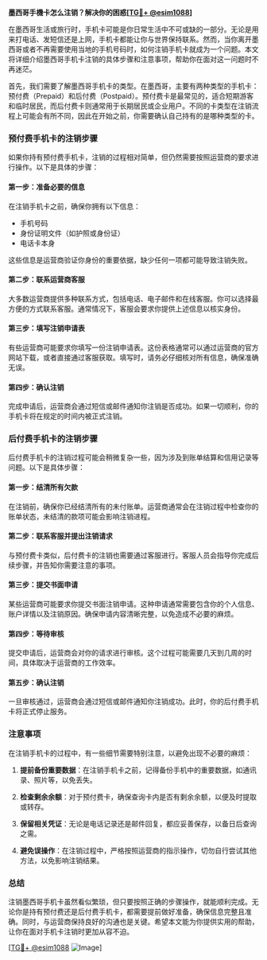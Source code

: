 **墨西哥手機卡怎么注销？解决你的困惑[[TG💪+ @esim1088](https://t.me/s/esim1088)]**

在墨西哥生活或旅行时，手机卡可能是你日常生活中不可或缺的一部分。无论是用来打电话、发短信还是上网，手机卡都能让你与世界保持联系。然而，当你离开墨西哥或者不再需要使用当地的手机号码时，如何注销手机卡就成为一个问题。本文将详细介绍墨西哥手机卡注销的具体步骤和注意事项，帮助你在面对这一问题时不再迷茫。

首先，我们需要了解墨西哥手机卡的类型。在墨西哥，主要有两种类型的手机卡：预付费（Prepaid）和后付费（Postpaid）。预付费卡是最常见的，适合短期游客和临时居民，而后付费卡则通常用于长期居民或企业用户。不同的卡类型在注销流程上可能会有所不同，因此在开始之前，你需要确认自己持有的是哪种类型的卡。

### 预付费手机卡的注销步骤

如果你持有预付费手机卡，注销的过程相对简单，但仍然需要按照运营商的要求进行操作。以下是具体的步骤：

#### 第一步：准备必要的信息
在注销手机卡之前，确保你拥有以下信息：
- 手机号码
- 身份证明文件（如护照或身份证）
- 电话卡本身

这些信息是运营商验证你身份的重要依据，缺少任何一项都可能导致注销失败。

#### 第二步：联系运营商客服
大多数运营商提供多种联系方式，包括电话、电子邮件和在线客服。你可以选择最方便的方式联系客服。通常情况下，客服会要求你提供上述信息以核实身份。

#### 第三步：填写注销申请表
有些运营商可能要求你填写一份注销申请表。这份表格通常可以通过运营商的官方网站下载，或者直接通过客服获取。填写时，请务必仔细核对所有信息，确保准确无误。

#### 第四步：确认注销
完成申请后，运营商会通过短信或邮件通知你注销是否成功。如果一切顺利，你的手机卡将在规定的时间内被正式注销。

### 后付费手机卡的注销步骤

后付费手机卡的注销过程可能会稍微复杂一些，因为涉及到账单结算和信用记录等问题。以下是具体步骤：

#### 第一步：结清所有欠款
在注销前，确保你已经结清所有的未付账单。运营商通常会在注销过程中检查你的账单状态，未结清的款项可能会影响注销进程。

#### 第二步：联系客服并提出注销请求
与预付费卡类似，后付费卡的注销也需要通过客服进行。客服人员会指导你完成后续步骤，并告知你需要注意的事项。

#### 第三步：提交书面申请
某些运营商可能要求你提交书面注销申请。这种申请通常需要包含你的个人信息、账户详情以及注销原因。确保申请内容清晰完整，以免造成不必要的麻烦。

#### 第四步：等待审核
提交申请后，运营商会对你的请求进行审核。这个过程可能需要几天到几周的时间，具体取决于运营商的工作效率。

#### 第五步：确认注销
一旦审核通过，运营商会通过短信或邮件通知你注销成功。此时，你的后付费手机卡将正式停止服务。

### 注意事项

在注销手机卡的过程中，有一些细节需要特别注意，以避免出现不必要的麻烦：

1. **提前备份重要数据**：在注销手机卡之前，记得备份手机中的重要数据，如通讯录、照片等，以免丢失。
   
2. **检查剩余余额**：对于预付费卡，确保查询卡内是否有剩余余额，以便及时提取或转存。

3. **保留相关凭证**：无论是电话记录还是邮件回复，都应妥善保存，以备日后查询之需。

4. **避免误操作**：在注销过程中，严格按照运营商的指示操作，切勿自行尝试其他方法，以免影响注销结果。

### 总结

注销墨西哥手机卡虽然看似繁琐，但只要按照正确的步骤操作，就能顺利完成。无论你是持有预付费还是后付费手机卡，都需要提前做好准备，确保信息完整且准确。同时，与运营商保持良好的沟通也是关键。希望本文能为你提供实用的帮助，让你在面对手机卡注销时更加从容不迫。

[[TG💪+ @esim1088](https://t.me/s/esim1088) ![Image](https://i.postimg.cc/4NQfJmqS/Snipaste-2025-05-13-00-14-12.png)]